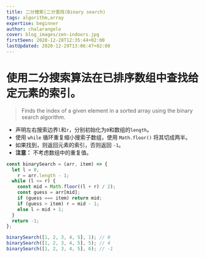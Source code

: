 ```yaml
---
title: 二分搜索|二分查找(Binary search)
tags: algorithm,array
expertise: beginner
author: chalarangelo
cover: blog_images/zen-indoors.jpg
firstSeen: 2020-12-28T12:35:44+02:00
lastUpdated: 2020-12-29T13:06:47+02:00
---
```


# 使用二分搜索算法在已排序数组中查找给定元素的索引。
> Finds the index of a given element in a sorted array using the binary search algorithm.

- 声明左右搜索边界`l`和`r`，分别初始化为`0`和数组的`length`。
- 使用 `while` 循环重复缩小搜索子数组，使用 `Math.floor()` 将其切成两半。
- 如果找到，则返回元素的索引，否则返回 `-1`。
- **注意：** 不考虑数组中的重复值。

```js
const binarySearch = (arr, item) => {
  let l = 0,
    r = arr.length - 1;
  while (l <= r) {
    const mid = Math.floor((l + r) / 2);
    const guess = arr[mid];
    if (guess === item) return mid;
    if (guess > item) r = mid - 1;
    else l = mid + 1;
  }
  return -1;
};
```

```js
binarySearch([1, 2, 3, 4, 5], 1); // 0
binarySearch([1, 2, 3, 4, 5], 5); // 4
binarySearch([1, 2, 3, 4, 5], 6); // -1
```
